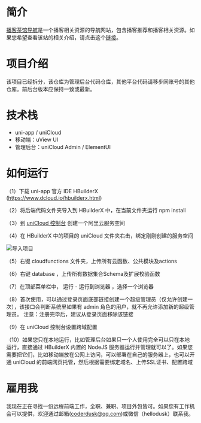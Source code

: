 # 简介
[播客茶馆导航](http://m.bokechaguan.com/)是一个播客相关资源的导航网站，包含播客推荐和播客相关资源。如果您希望查看该站的相关介绍，请点击这个[链接](https://coderdusk.com/my-opensource-project/Open-Source-Podcast-Teahouse-Navigation---Bulk-export-podcast-subscriptions.html)。

# 项目介绍
该项目已经拆分，该仓库为管理后台代码仓库，其他平台代码请移步同账号的其他仓库。前后台版本应保持一致或最新。

# 技术栈
- uni-app / uniCloud
- 移动端：uView UI
- 管理后台：uniCloud Admin / ElementUI

# 如何运行
（1）下载 uni-app 官方 IDE HBuilderX (https://www.dcloud.io/hbuilderx.html)

（2）将后端代码文件夹导入到 HBuilderX 中，在当前文件夹运行 npm install

（3）到 [uniCloud 控制台](https://unicloud.dcloud.net.cn/home) 创建一个阿里云服务空间

（4）在 HBuilderX 中的项目的 uniCloud 文件夹右击，绑定刚刚创建的服务空间

![导入项目](https://vkceyugu.cdn.bspapp.com/VKCEYUGU-6fec5402-1210-4b81-9949-97c1987784b9/8a1c199f-5672-4238-a1ae-ecacc820577d.png)

（5）右键 cloudfunctions 文件夹，上传所有云函数、公共模块及actions

（6）右键 database ，上传所有数据集合Schema及扩展校验函数

（7）在顶部菜单栏中， 运行 - 运行到浏览器 ，选择一个浏览器

（8）首次使用，可以通过登录页面底部链接创建一个超级管理员（仅允许创建一次），该接口会判断系统里如果有 admin 角色的用户，就不再允许添加新的超级管理员。
注意：注册完毕后，建议从登录页面移除该链接

（9）在 uniCloud 控制台设置跨域配置

（10）如果您只在本地运行，比如管理后台如果只一个人使用完全可以只在本地运行，直接通过 HBuilderX 内置的 NodeJS 服务器运行并管理就可以了。如果您需要把它们，比如移动端放在公网上访问，可以部署在自己的服务器上，也可以开通 uniCloud 的前端网页托管，然后根据需要绑定域名、上传SSL证书、配置跨域

# 雇用我
我现在正在寻找一份远程前端工作，全职、兼职、项目外包皆可。如果您有工作机会可以提供，欢迎通过邮箱(coderdusk@qq.com)或微信（hellodusk）联系我。